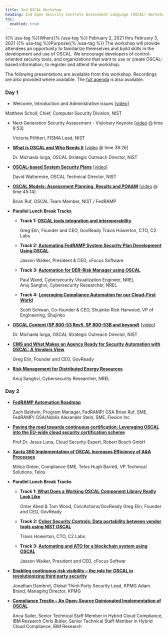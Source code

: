 ```yaml
---
title: 2nd OSCAL Workshop
heading: 2nd Open Security Controls Assessment Language (OSCAL) Workshop
toc:
  enabled: true
---
```


{{% usa-tag %}}When{{% /usa-tag %}} February 2, 2021 thru February 3, 2021
{{% usa-tag %}}Purpose{{% /usa-tag %}} The workshop will provide attendees an opportunity to familiarize themselves and build skills in the  development and use of OSCAL. We encourage developers of control-oriented security tools, and organizations that want to use or create OSCAL-based information, to register and attend the workshop. 

The following presentations are available from this workshop. Recordings are also provided where available. The [full agenda](https://www.nist.gov/news-events/events/2021/02/2nd-open-security-controls-assessment-language-oscal-workshop) is also available.

### Day 1

 - Welcome, Introduction and Administrative issues \[[video](https://cdnapisec.kaltura.com/index.php/extwidget/preview/partner_id/684682/uiconf_id/31013851/entry_id/1_dnt51wm2/embed/dynamic)\]

  Matthew Scholl, Chief, Computer Security Division, NIST

- Next Generation Security Assessment - Visionary Keynote \[[video](https://cdnapisec.kaltura.com/index.php/extwidget/preview/partner_id/684682/uiconf_id/31013851/entry_id/1_dnt51wm2/embed/dynamic) @ time 9:53\]

  Victoria Pillitteri, FISMA Lead, NIST

- **[What is OSCAL and Who Needs It](https://www.nist.gov/document/presentation-what-oscal-and-who-needs-it)** \[[video](https://cdnapisec.kaltura.com/index.php/extwidget/preview/partner_id/684682/uiconf_id/31013851/entry_id/1_dnt51wm2/embed/dynamic) @ time 38:26\]

  Dr. Michaela Iorga, OSCAL Strategic Outreach Director, NIST

- **[OSCAL-based System Security Plans](https://www.nist.gov/document/presentation-ssp-oscal)** \[[video](https://cdnapisec.kaltura.com/index.php/extwidget/preview/partner_id/684682/uiconf_id/31013851/entry_id/1_xtpgjdke/embed/dynamic)\]

  David Waltermire, OSCAL Technical Director, NIST

- **[OSCAL Models: Assessment Planning, Results and POA&M](https://www.nist.gov/document/presentation-oscal-models-assessment-planning-results-and-poam)** \[[video](https://cdnapisec.kaltura.com/index.php/extwidget/preview/partner_id/684682/uiconf_id/31013851/entry_id/1_xtpgjdke/embed/dynamic) @ time 45:14\]

  Brian Ruf, OSCAL Team Member, NIST / FedRAMP

- **Parallel Lunch Break Tracks**

  - **Track 1: [OSCAL tools integration and interoperability](https://www.nist.gov/document/presentation-track-1-oscal-tools-integration-and-interoperability)**

    Greg Elin, Founder and CEO, GovReady
    Travis Howerton, CTO, C2 Labs

  - **Track 2: [Automating FedRAMP System Security Plan Development Using OSCAL](https://www.nist.gov/document/presentation-track-2-automating-fedramp-system-security-plan-development-using-oscal)**

    Jasson Walker, President & CEO, cFocus Software

  - **Track 3: [Automation for DER-Risk Manager using OSCAL](https://www.nist.gov/document/presentation-track-3-automation-der-risk-manager-using-oscal)**

    Paul Wand, Cybersecurity Visualization Engineer, NREL   
    Anuj Sanghvi, Cybersecurity Researcher, NREL

  - **Track 4: [Leveraging Compliance Automation for our Cloud-First World](https://www.nist.gov/document/presentation-track-4-leveraging-compliance-automation-our-cloud-first-world)**

    Scott Schwan, Co-founder & CEO, Shujinko
    Rick Harwood, VP of Engineering, Shujinko

- **[OSCAL Content (SP 800-53 Rev5, SP 800-53B and beyond)](https://www.nist.gov/document/presentation-oscal-content-sp-800-53-rev5-sp-800-53b-and-beyond)** \[[video](https://cdnapisec.kaltura.com/index.php/extwidget/preview/partner_id/684682/uiconf_id/31013851/entry_id/1_paq6trhs/embed/dynamic)\]

  Dr. Michaela Iorga, OSCAL Strategic Outreach Director, NIST

- **[CMS and What Makes an Agency Ready for Security Automation with OSCAL: A Vendors View](https://www.nist.gov/document/presentation-cms-and-what-makes-agency-ready-security-automation-oscal-vendors-view)**

  Greg Elin, Founder and CEO, GovReady

- **[Risk Management for Distributed Energy Resources](https://www.nist.gov/document/presentation-risk-management-distributed-energy-resources)**

  Anuj Sanghvi, Cybersecurity Researcher, NREL

### Day 2

- **[FedRAMP Automation Roadmap](https://www.nist.gov/document/presentation-fedramp-automation-roadmap)**

  Zach Baldwin, Program Manager, FedRAMP/ GSA
  Brian Ruf, SME, FedRAMP/ GSA/Noblis
  Alexander Stein, SME, Flexion Inc

- **[Paving the road towards continuous certification: Leveraging OSCAL into the EU-wide cloud security certification scheme](https://www.nist.gov/document/presentation-paving-road-towards-continuous-certification-leveraging-oscal-eu-wide-cloud)**

  Prof Dr. Jesus Luna, Cloud Security Expert, Robert Bosch GmbH

- **[Xacta 360 Implementation of OSCAL Increases Efficiency of A&A Processes](https://www.nist.gov/document/presentation-xacta-360-implementation-oscal-increases-efficiency-aa-processes)**

  Milica Green, Compliance SME, Telos
  Hugh Barrett, VP Technical Solutions, Telos

- **Parallel Lunch Break Tracks**

  - **Track 1: [What Does a Working OSCAL Component Library Really Look Like](https://www.nist.gov/document/presentation-track-1-what-does-working-oscal-component-library-really-look)**

    Omar Abed & Tom Wood, CivicActions/GovReady
    Greg Elin, Founder and CEO, GovReady

  - **Track 2: [Cyber Security Controls: Data portability between vendor tools using NIST OSCAL](https://www.nist.gov/document/presentation-track-2-cyber-security-controls-data-portability-between-vendor-tools-using)**

    Travis Howerton, CTO, C2 Labs

  - **Track 3: [Automating and ATO for a blockchain system using OSCAL](https://www.nist.gov/document/presentation-track-3-automating-and-ato-blockchain-system-using-oscal)**

    Jasson Walker, President and CEO, cFocus Softwar

- **[Enabling continuous risk visibility – the role for OSCAL in revolutionizing third party security](https://www.nist.gov/document/presentation-enabling-continuous-risk-visibility-role-oscal-revolutionizing-third-party)**

  Jonathan Dambrot, Global Third-Party Security Lead, KPMG
  Adam Brand, Managing Director, KPMG

- **[Compliance Trestle – An Open-Source Opinionated Implementation of OSCAL](https://www.nist.gov/document/presentation-compliance-testle-open-source-opinionated-implementation-oscal)**

  Anca Sailer, Senior Technical Staff Member in Hybrid Cloud Compliance, IBM Research
  Chris Butler, Senior Technical Staff Member in Hybrid Cloud Compliance, IBM Research
